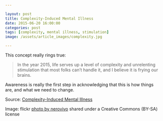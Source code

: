```yaml
---

layout: post
title: Complexity-Induced Mental Illness
date: 2015-06-20 16:00:00
categories: post
tags: [complexity, mental illness, stimulation]
image: /assets/article_images/complexity.jpg

---
```


This concept really rings true:

>In the year 2015, life serves up a level of complexity and unrelenting stimulation that most folks can’t handle it, and I believe it is frying our brains.

Awareness is really the first step in acknowledging that this is how things are, and what we need to change. 

Source: [Complexity-Induced Mental Illness](http://blog.dilbert.com/post/121021179801/complexity-induced-mental-illness)

Image: flickr [photo by nerovivo](http://flickr.com/photos/dominik99/384027019) shared under a Creative Commons (BY-SA) license